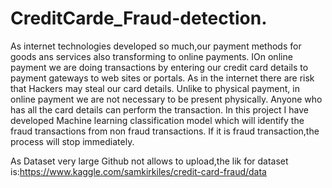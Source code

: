 # CreditCarde_Fraud-detection.
As internet technologies developed so much,our payment methods for goods ans services also transforming to online payments. IOn online payment we are doing transactions by entering our credit card details to payment gateways to web sites or portals. As in the internet there are risk that Hackers may steal our card details. Unlike to physical payment, in online payment we are not necessary to be present  physically. Anyone who has all the card details can perform the transaction. In this project I have developed Machine learning classification model which will identify the fraud transactions from non fraud transactions. If it is fraud transaction,the process will stop immediately.

As Dataset very large Github not allows to upload,the lik for dataset is:https://www.kaggle.com/samkirkiles/credit-card-fraud/data
